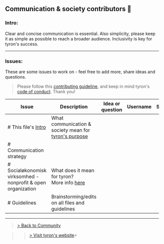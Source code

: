 ## Communication & society contributors :high_brightness:
### Intro:
Clear and concise communication is essential. Also simplicity, please keep it as simple as possible to reach a broader audience. Inclusivity is key for tyron's success.

---
### Issues:
These are some issues to work on - feel free to add more, share ideas and questions.

> Please follow this [contributing guideline](https://github.com/tyronNetwork/tyron/blob/master/CONTRIBUTING.md), and keep in mind tyron's [code of conduct](https://github.com/tyronNetwork/tyron/blob/master/CODE_OF_CONDUCT.md). Thank you!

| Issue | Description | Idea or question | Username | Status |
|---|---|---|---|---|
|# This file's [Intro](#intro) | What communication & society mean for [tyron's purpose](https://www.tyron.network/#the-purpose-of-tyron)|
|# Communication strategy |
|# Socialøkonomisk virksomhed - nonprofit & open organization | What does it mean for tyron? <br/> More info [here](https://www.startupsvar.dk/socialoekonomisk-virksomhed) |
|# Guidelines | Brainstorming/edits on all files and guidelines |

---

> <a href="/community"> > Back to Community </a>

>> [> Visit tyron's website](https://www.tyron.network/):zap:
